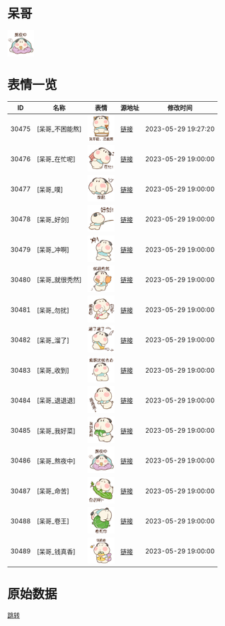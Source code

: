 # 呆哥

<img src="./cover.png" height="60" alt="cover" />

# 表情一览

|ID|名称|表情|源地址|修改时间|
|----|----|----|----|----|
|30475|[呆哥_不困能熬]|<img src="./pic/030475_%5B呆哥_不困能熬%5D.png" height="60" alt="不困能熬"/>|[链接](https://i0.hdslb.com/bfs/garb/5cabf2d1bac8c750f3a362391cd5a7bc33e68fee.png)|2023-05-29 19:27:20|
|30476|[呆哥_在忙呢]|<img src="./pic/030476_%5B呆哥_在忙呢%5D.png" height="60" alt="在忙呢"/>|[链接](https://i0.hdslb.com/bfs/garb/531dc368f132b13e79e511b48cdac25d746ea092.png)|2023-05-29 19:00:00|
|30477|[呆哥_噗]|<img src="./pic/030477_%5B呆哥_噗%5D.png" height="60" alt="噗"/>|[链接](https://i0.hdslb.com/bfs/garb/e0905367c4967c89eba0bd543735a54761da8b7e.png)|2023-05-29 19:00:00|
|30478|[呆哥_好剑]|<img src="./pic/030478_%5B呆哥_好剑%5D.png" height="60" alt="好剑"/>|[链接](https://i0.hdslb.com/bfs/garb/b7a6b5fb017407151c91529d9143d385eba0b2a4.png)|2023-05-29 19:00:00|
|30479|[呆哥_冲啊]|<img src="./pic/030479_%5B呆哥_冲啊%5D.png" height="60" alt="冲啊"/>|[链接](https://i0.hdslb.com/bfs/garb/46e0dc3211fd2ee02eba1f0c2de4b3e05435cbfe.png)|2023-05-29 19:00:00|
|30480|[呆哥_就很秃然]|<img src="./pic/030480_%5B呆哥_就很秃然%5D.png" height="60" alt="就很秃然"/>|[链接](https://i0.hdslb.com/bfs/garb/76dd0183996f2518ce21dec344983d3e550c332b.png)|2023-05-29 19:00:00|
|30481|[呆哥_勿扰]|<img src="./pic/030481_%5B呆哥_勿扰%5D.png" height="60" alt="勿扰"/>|[链接](https://i0.hdslb.com/bfs/garb/831146c709e54016f033018d141853d4d9344121.png)|2023-05-29 19:00:00|
|30482|[呆哥_溜了]|<img src="./pic/030482_%5B呆哥_溜了%5D.png" height="60" alt="溜了"/>|[链接](https://i0.hdslb.com/bfs/garb/d24429423d3084005b2b097e5e55b36794e11fc9.png)|2023-05-29 19:00:00|
|30483|[呆哥_收到]|<img src="./pic/030483_%5B呆哥_收到%5D.png" height="60" alt="收到"/>|[链接](https://i0.hdslb.com/bfs/garb/d318cd7adf0c3fb91b65b6c3ffa4782ab9cf2d1b.png)|2023-05-29 19:00:00|
|30484|[呆哥_退退退]|<img src="./pic/030484_%5B呆哥_退退退%5D.png" height="60" alt="退退退"/>|[链接](https://i0.hdslb.com/bfs/garb/0125f0b1773c9d44136fe9473c1fb88fa248563c.png)|2023-05-29 19:00:00|
|30485|[呆哥_我好菜]|<img src="./pic/030485_%5B呆哥_我好菜%5D.png" height="60" alt="我好菜"/>|[链接](https://i0.hdslb.com/bfs/garb/69dd30c333e54ea2e9436357f7571c15fcc30ab1.png)|2023-05-29 19:00:00|
|30486|[呆哥_熬夜中]|<img src="./pic/030486_%5B呆哥_熬夜中%5D.png" height="60" alt="熬夜中"/>|[链接](https://i0.hdslb.com/bfs/garb/4df1d068c5e6ca991a444e3b014c2d6dfc5e428b.png)|2023-05-29 19:00:00|
|30487|[呆哥_命苦]|<img src="./pic/030487_%5B呆哥_命苦%5D.png" height="60" alt="命苦"/>|[链接](https://i0.hdslb.com/bfs/garb/61631a95905c81c936ea4e1953288921ae9d8ff1.png)|2023-05-29 19:00:00|
|30488|[呆哥_卷王]|<img src="./pic/030488_%5B呆哥_卷王%5D.png" height="60" alt="卷王"/>|[链接](https://i0.hdslb.com/bfs/garb/90fbbab172648e4354b32497d1f1da4216086155.png)|2023-05-29 19:00:00|
|30489|[呆哥_钱真香]|<img src="./pic/030489_%5B呆哥_钱真香%5D.png" height="60" alt="钱真香"/>|[链接](https://i0.hdslb.com/bfs/garb/e2930fe8261f297d18a7ad022702e96dc5c0a8d2.png)|2023-05-29 19:00:00|

# 原始数据

[跳转](./raw.json)

